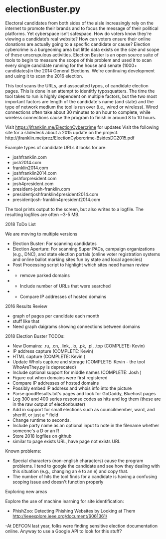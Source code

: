 electionBuster.py
=================
Electoral candidates from both sides of the aisle increasingly rely on the internet to promote their brands and to focus the message of their political platforms. Yet cyberspace isn’t safespace. How do voters know they’re viewing a candidate’s real website? How can voters ensure their online donations are actually going to a specific candidate or cause? Election cybercrime is a burgeoning area but little data exists on the size and scope of these unscrupulous activities. Election Buster is an open source suite of tools to begin to measure the scope of this problem and used it to scan every single candidate running for the house and senate (1000+ candidates)in the 2014 General Elections. We're continuing development and using it to scan the 2016 election.

This tool scans the URLs, and assocaited typos, of candidate election pages. This is done in an attempt to identitfy typosquatters. The time the tool takes to run is highly dependent on multiple factors, but the two most important factors are  length of the candidate's name (and state) and the type of network medium the tool is run over (i.e., wired or wireless). Wired connections often take about 30 minutes to an hour to complete, while wireless connections cause the program to finish in around 8 to 10 hours. 

Visit https://jfranklin.me/ElectionCybercrime for updates
Visit the following site for a slidedeck about a 2015 update on the project. 
http://jfranklin.me/prez/ElectionCybercrime-BsidesDC2015.pdf

Example types of candidate URLs it looks for are:

- joshfranklin.com
- josh2014.com
- franklin2014.com
- joshfranklin2014.com
- joshforpresident.com
- josh4president.com
- president-josh-franklin.com
- presidentjoshfranklin4president2014.com
- presidentjosh-franklin4president2014.com

The tool prints output to the screen, but also writes to a logfile. The resulting logfiles are often ~3-5 MB. 

2018 ToDo List  

We are moving to multiple versions 
- Election Buster: For scanning candidates 
- Election Aperture: For scanning Super PACs, campaign organizations (e.g., DNC), and state election portals (online voter registration systems and online ballot marking sites fun by state and local agencies)
- Post Processing script to highlight which sites need human review
- - remove parked domains 
- - Include number of URLs that were searched 
- - Compare IP addresses of hosted domains  

2016 Results Review 
- graph of pages per candidate each month 
- stuff like that 
- Need graph daigrams showing connections between domains 

2018 Election Buster TODOs: 
- New Domains: .ru, .cn, .link, .io, .pk, .pl, .top (COMPLETE: Kevin) 
- IP address capture (COMPLETE: Kevin)   
- HTML capture (COMPLETE: Kevin ) 
- Update WhoIs capture and storage (COMPLETE: Kevin - the tool WhoAreThey.py is deprecated)
- Include optional support for middle names (COMPLETE: Josh ) 
- Figure out when domains were first registered 
- Compare IP addresses of hosted domains
- Possibly embed IP address and whois info into the picture 
- Parse goodResults.txt's pages and look for GoDaddy, Bluehost pages 
- Log 300 and 400 series response codes as hits and log them (these are in the raw output of electionbuster)
- Add in support for small elections such as councilmember, ward, and sheriff, or just a * field
- Change runtime to seconds. 
- Include party name as an optional input to note in the filename whether someone's a D or an R
- Store 2018 logfiles on github 
- similar to page exists URL, have page not exists URL 

Known problems:
- Special characters (non-english characters) cause the program problems. I tend to google the candidate and see how they dealing with this situation (e.g., changing an é to an e) and copy that. 
- The number of hits the tool finds for a candidate is having a confusing scoping issue and doesn't function properly 

Exploring new areas

Explore the use of machine learning for site identification: 
- PhishZoo: Detecting Phishing Websites by Looking at Them
http://ieeexplore.ieee.org/document/6061361/

-At DEFCON last year, folks were finding sensitive election documentation online. Anyway to use a Google API to look for this stuff? 
	
